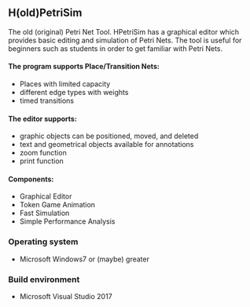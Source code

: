 ## H(old)PetriSim

The old (original) Petri Net Tool.
HPetriSim has a graphical editor which provides basic editing and simulation of Petri Nets. 
The tool is useful for beginners such as students in order to get familiar with Petri Nets.

#### The program supports Place/Transition Nets:
- Places with limited capacity
- different edge types with weights
- timed transitions 

#### The editor supports:
- graphic objects can be positioned, moved, and deleted
- text and geometrical objects available for annotations
- zoom function
- print function
      
#### Components:
- Graphical Editor
- Token Game Animation
- Fast Simulation
- Simple Performance Analysis

### Operating system
- Microsoft Windows7 or (maybe) greater 

### Build environment
- Microsoft Visual Studio 2017

